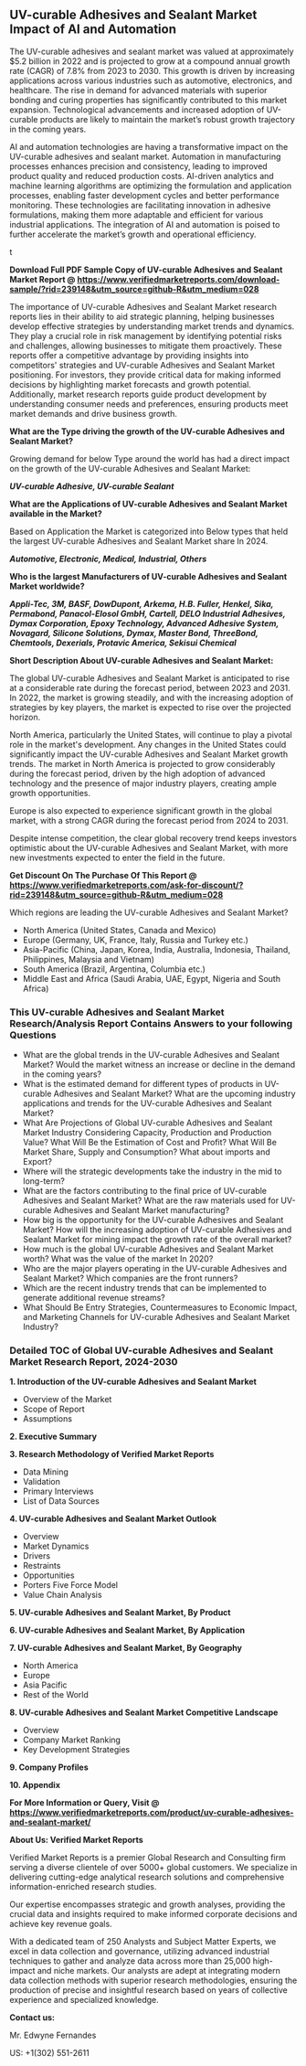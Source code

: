 <h2>UV-curable Adhesives and Sealant Market Impact of AI and Automation</h2><p>The UV-curable adhesives and sealant market was valued at approximately $5.2 billion in 2022 and is projected to grow at a compound annual growth rate (CAGR) of 7.8% from 2023 to 2030. This growth is driven by increasing applications across various industries such as automotive, electronics, and healthcare. The rise in demand for advanced materials with superior bonding and curing properties has significantly contributed to this market expansion. Technological advancements and increased adoption of UV-curable products are likely to maintain the market’s robust growth trajectory in the coming years.</p><p>AI and automation technologies are having a transformative impact on the UV-curable adhesives and sealant market. Automation in manufacturing processes enhances precision and consistency, leading to improved product quality and reduced production costs. AI-driven analytics and machine learning algorithms are optimizing the formulation and application processes, enabling faster development cycles and better performance monitoring. These technologies are facilitating innovation in adhesive formulations, making them more adaptable and efficient for various industrial applications. The integration of AI and automation is poised to further accelerate the market’s growth and operational efficiency.</p>t</p><p id="" class=""><strong>Download Full PDF Sample Copy of UV-curable Adhesives and Sealant Market Report @ <a href="https://www.verifiedmarketreports.com/download-sample/?rid=239148&utm_source=github-R&utm_medium=028" target="_blank">https://www.verifiedmarketreports.com/download-sample/?rid=239148&utm_source=github-R&utm_medium=028</a></strong></p><p>The importance of&nbsp;UV-curable Adhesives and Sealant Market research reports lies in their ability to aid strategic planning, helping businesses develop effective strategies by understanding market trends and dynamics. They play a crucial role in risk management by identifying potential risks and challenges, allowing businesses to mitigate them proactively. These reports offer a competitive advantage by providing insights into competitors' strategies and UV-curable Adhesives and Sealant Market positioning. For investors, they provide critical data for making informed decisions by highlighting market forecasts and growth potential. Additionally, market research reports guide product development by understanding consumer needs and preferences, ensuring products meet market demands and drive business growth.</p><p><strong>What are the&nbsp;Type driving the growth of the UV-curable Adhesives and Sealant Market?</strong></p><p id="" class="">Growing demand for below Type around the world has had a direct impact on the growth of the UV-curable Adhesives and Sealant Market:</p><em><strong>UV-curable Adhesive, UV-curable Sealant</strong></em></p><strong>What are the&nbsp;Applications&nbsp;of UV-curable Adhesives and Sealant Market available in the Market?</strong></p><p id="" class="">Based on Application the Market is categorized into Below types that held the largest UV-curable Adhesives and Sealant Market share In 2024.</p><em><strong>Automotive, Electronic, Medical, Industrial, Others</strong></em></p><strong>Who is the largest Manufacturers of UV-curable Adhesives and Sealant Market worldwide?</strong></p><p><em><strong>Appli-Tec, 3M, BASF, DowDupont, Arkema, H.B. Fuller, Henkel, Sika, Permabond, Panacol-Elosol GmbH, Cartell, DELO Industrial Adhesives, Dymax Corporation, Epoxy Technology, Advanced Adhesive System, Novagard, Silicone Solutions, Dymax, Master Bond, ThreeBond, Chemtools, Dexerials, Protavic America, Sekisui Chemical</strong></em></p><p id="" class=""><strong>Short Description About UV-curable Adhesives and Sealant Market:</strong></p><p>The global UV-curable Adhesives and Sealant Market is anticipated to rise at a considerable rate during the forecast period, between 2023 and 2031. In 2022, the market is growing steadily, and with the increasing adoption of strategies by key players, the market is expected to rise over the projected horizon.</p><p>North America, particularly the United States, will continue to play a pivotal role in the market's development. Any changes in the United States could significantly impact the UV-curable Adhesives and Sealant Market growth trends. The market in North America is projected to grow considerably during the forecast period, driven by the high adoption of advanced technology and the presence of major industry players, creating ample growth opportunities.</p><p>Europe is also expected to experience significant growth in the global market, with a strong CAGR during the forecast period from 2024 to 2031.</p><p>Despite intense competition, the clear global recovery trend keeps investors optimistic about the UV-curable Adhesives and Sealant Market, with more new investments expected to enter the field in the future.</p><p id="" class=""><strong>Get Discount On The Purchase Of This Report @ <a href="https://www.verifiedmarketreports.com/ask-for-discount/?rid=239148&utm_source=github-R&utm_medium=028" target="_blank">https://www.verifiedmarketreports.com/ask-for-discount/?rid=239148&utm_source=github-R&utm_medium=028</a></strong></p>Which regions are leading the UV-curable Adhesives and Sealant Market?</p><ul><li>North America (United States, Canada and Mexico)</li><li>Europe (Germany, UK, France, Italy, Russia and Turkey etc.)</li><li>Asia-Pacific (China, Japan, Korea, India, Australia, Indonesia, Thailand, Philippines, Malaysia and Vietnam)</li><li>South America (Brazil, Argentina, Columbia etc.)</li><li>Middle East and Africa (Saudi Arabia, UAE, Egypt, Nigeria and South Africa)</li></ul><h3 id="" class="">This UV-curable Adhesives and Sealant Market Research/Analysis Report Contains Answers to your following Questions</h3><ul><li>What are the global trends in the UV-curable Adhesives and Sealant Market? Would the market witness an increase or decline in the demand in the coming years?</li><li>What is the estimated demand for different types of products in UV-curable Adhesives and Sealant Market? What are the upcoming industry applications and trends for the UV-curable Adhesives and Sealant Market?</li><li>What Are Projections of Global UV-curable Adhesives and Sealant Market Industry Considering Capacity, Production and Production Value? What Will Be the Estimation of Cost and Profit? What Will Be Market Share, Supply and Consumption? What about imports and Export?</li><li>Where will the strategic developments take the industry in the mid to long-term?</li><li>What are the factors contributing to the final price of UV-curable Adhesives and Sealant Market? What are the raw materials used for UV-curable Adhesives and Sealant Market manufacturing?</li><li>How big is the opportunity for the UV-curable Adhesives and Sealant Market? How will the increasing adoption of UV-curable Adhesives and Sealant Market for mining impact the growth rate of the overall market?</li><li>How much is the global UV-curable Adhesives and Sealant Market worth? What was the value of the market In 2020?</li><li>Who are the major players operating in the UV-curable Adhesives and Sealant Market? Which companies are the front runners?</li><li>Which are the recent industry trends that can be implemented to generate additional revenue streams?</li><li>What Should Be Entry Strategies, Countermeasures to Economic Impact, and Marketing Channels for UV-curable Adhesives and Sealant Market Industry?</li></ul><h3 id="" class="">Detailed TOC of Global UV-curable Adhesives and Sealant Market Research Report, 2024-2030</h3><p id="" class=""><strong>1. Introduction of the UV-curable Adhesives and Sealant Market</strong></p><ul><li>Overview of the Market</li><li>Scope of Report</li><li>Assumptions</li></ul><p id="" class=""><strong>2. Executive Summary</strong></p><p id="" class=""><strong>3. Research Methodology of Verified Market Reports</strong></p><ul><li>Data Mining</li><li>Validation</li><li>Primary Interviews</li><li>List of Data Sources</li></ul><p id="" class=""><strong>4. UV-curable Adhesives and Sealant Market Outlook</strong></p><ul><li>Overview</li><li>Market Dynamics</li><li>Drivers</li><li>Restraints</li><li>Opportunities</li><li>Porters Five Force Model</li><li>Value Chain Analysis</li></ul><p id="" class=""><strong>5. UV-curable Adhesives and Sealant Market, By Product</strong></p><p id="" class=""><strong>6. UV-curable Adhesives and Sealant Market, By Application</strong></p><p id="" class=""><strong>7. UV-curable Adhesives and Sealant Market, By Geography</strong></p><ul><li>North America</li><li>Europe</li><li>Asia Pacific</li><li>Rest of the World</li></ul><p id="" class=""><strong>8. UV-curable Adhesives and Sealant Market Competitive Landscape</strong></p><ul><li>Overview</li><li>Company Market Ranking</li><li>Key Development Strategies</li></ul><p id="" class=""><strong>9. Company Profiles</strong></p><p id="" class=""><strong>10. Appendix</strong></p><p id="" class=""><strong>For More Information or Query, Visit @ <a href="https://www.verifiedmarketreports.com/product/uv-curable-adhesives-and-sealant-market/" target="_blank">https://www.verifiedmarketreports.com/product/uv-curable-adhesives-and-sealant-market/</a></strong></p><p id="" class=""><strong>About Us: Verified Market Reports</strong></p><p id="" class="">Verified Market Reports is a premier Global Research and Consulting firm serving a diverse clientele of over 5000+ global customers. We specialize in delivering cutting-edge analytical research solutions and comprehensive information-enriched research studies.</p><p id="" class="">Our expertise encompasses strategic and growth analyses, providing the crucial data and insights required to make informed corporate decisions and achieve key revenue goals.</p><p id="" class="">With a dedicated team of 250 Analysts and Subject Matter Experts, we excel in data collection and governance, utilizing advanced industrial techniques to gather and analyze data across more than 25,000 high-impact and niche markets. Our analysts are adept at integrating modern data collection methods with superior research methodologies, ensuring the production of precise and insightful research based on years of collective experience and specialized knowledge.</p><p id="" class=""><strong>Contact us:</strong></p><p id="" class="">Mr. Edwyne Fernandes</p><p id="" class="">US: +1(302) 551-2611</p>
